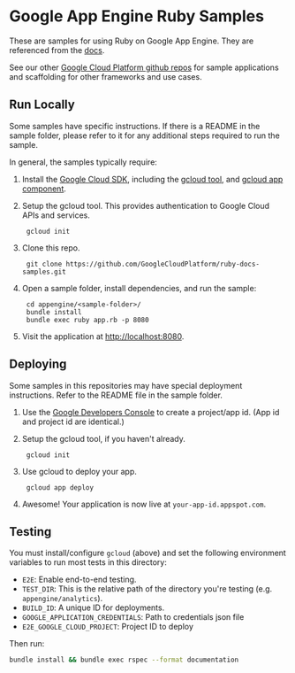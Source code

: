 # Google App Engine Ruby Samples

These are samples for using Ruby on Google App Engine.
They are referenced from the [docs](https://cloud.google.com/appengine/docs).

See our other [Google Cloud Platform github repos](https://github.com/GoogleCloudPlatform)
for sample applications and scaffolding for other frameworks and use cases.

## Run Locally

Some samples have specific instructions. If there is a README in the sample
folder, please refer to it for any additional steps required to run the sample.

In general, the samples typically require:

1. Install the [Google Cloud SDK](https://cloud.google.com/sdk/), including the
[gcloud tool](https://cloud.google.com/sdk/gcloud/), and
[gcloud app component](https://cloud.google.com/sdk/gcloud-app).
1. Setup the gcloud tool. This provides authentication to Google Cloud APIs and
services.

        gcloud init

1. Clone this repo.

        git clone https://github.com/GoogleCloudPlatform/ruby-docs-samples.git

1. Open a sample folder, install dependencies, and run the sample:

        cd appengine/<sample-folder>/
        bundle install
        bundle exec ruby app.rb -p 8080

1. Visit the application at [http://localhost:8080](http://localhost:8080).

## Deploying

Some samples in this repositories may have special deployment instructions.
Refer to the README file in the sample folder.

1. Use the [Google Developers Console](https://console.developer.google.com) to
create a project/app id. (App id and project id are identical.)
1. Setup the gcloud tool, if you haven't already.

        gcloud init

1. Use gcloud to deploy your app.

        gcloud app deploy

1. Awesome! Your application is now live at `your-app-id.appspot.com`.

## Testing

You must install/configure `gcloud` (above) and set the following environment
variables to run most tests in this directory:

  * `E2E`: Enable end-to-end testing.
  * `TEST_DIR`: This is the relative path of the directory you're testing (e.g. `appengine/analytics`).
  * `BUILD_ID`: A unique ID for deployments.
  * `GOOGLE_APPLICATION_CREDENTIALS`: Path to credentials json file
  * `E2E_GOOGLE_CLOUD_PROJECT`: Project ID to deploy

Then run:

```bash
bundle install && bundle exec rspec --format documentation
```
